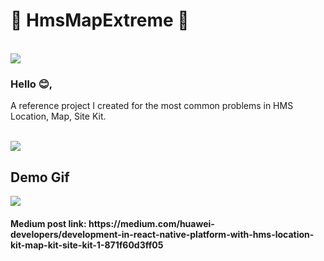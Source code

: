 <h1>🚗 HmsMapExtreme 🚗</h1>
<br>
<img src="https://miro.medium.com/max/2000/1*3axH7T8DePghHsxO6PXfRA.jpeg">
<br>

<h3>Hello 😊,</h3>
<p>A reference project I created for the most common problems in HMS Location, Map, Site Kit.</p>
<br>
<img src="https://miro.medium.com/max/2000/1*KknYaEHbCiWsjYbpiOl33g.jpeg">
<h2>Demo Gif</h2>
<img src="https://miro.medium.com/max/1196/1*mHFvyBINnrrIErCcIKsJaA.gif" width:"250">
<h4>Medium post link: https://medium.com/huawei-developers/development-in-react-native-platform-with-hms-location-kit-map-kit-site-kit-1-871f60d3ff05</h4>
